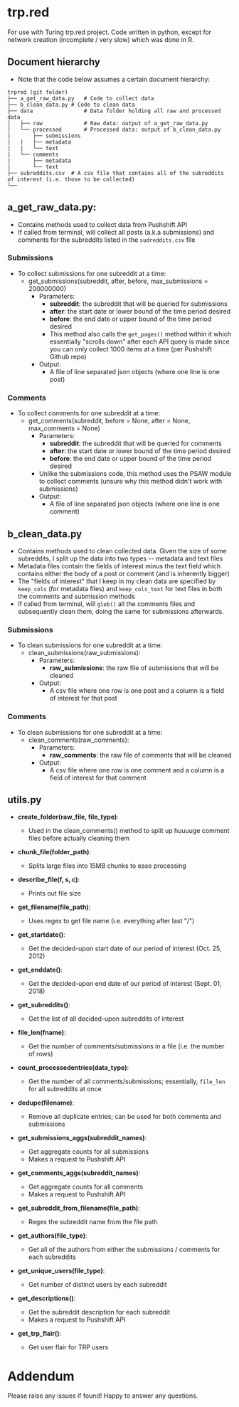 # trp.red
 
For use with Turing trp.red project. Code written in python, except for network creation (incomplete / very slow) which was done in R.

## Document hierarchy
* Note that the code below assumes a certain document hierarchy:
```
trpred (git folder)
├── a_get_raw_data.py	# Code to collect data
├── b_clean_data.py	# Code to clean data
├── data               	# Data folder holding all raw and processed data
│   ├── raw         	# Raw data: output of a_get_raw_data.py
│   └── processed       # Processed data: output of b_clean_data.py
|       ├── submissions
|	|   ├── metadata
|	|   └── text
|	└── comments
|	    ├── metadata
|	    └── text
├── subreddits.csv	# A csv file that contains all of the subreddits of interest (i.e. those to be collected)
└── 
```

## a_get_raw_data.py:
* Contains methods used to collect data from Pushshift API
* If called from terminal, will collect all posts (a.k.a submissions) and comments for the subreddits listed in the `sudreddits.csv` file
### Submissions 
* To collect submissions for one subreddit at a time:
	*  get_submissions(subreddit, after, before, max_submissions = 200000000)
		* Parameters:
			* **subreddit**: the subreddit that will be queried for submissions
			* **after**: the start date or lower bound of the time period desired
			* **before**: the end date or upper bound of the time period desired 
			* This method also calls the `get_pages()` method within it which essentially "scrolls down" after each API query is made since you can only collect 1000 items at a time (per Pushshift Github repo)
		* Output:
			* A file of line separated json objects (where one line is one post)
### Comments		
* To collect comments for one subreddit at a time:
	* get_comments(subreddit, before = None, after = None, max_comments = None)
		* Parameters: 
			* **subreddit**: the subreddit that will be queried for comments
			* **after**: the start date or lower bound of the time period desired
			* **before**: the end date or upper bound of the time period desired 
		* Unlike the submissions code, this method uses the PSAW module to collect comments (unsure why this method didn't work with submissions)		
		* Output:
			* A file of line separated json objects (where one line is one comment)	
			
## b_clean_data.py
* Contains methods used to clean collected data. Given the size of some subreddits, I split up the data into two types -- metadata and text files
* Metadata files contain the fields of interest minus the text field which contains either the body of a post or comment (and is inherently bigger)
* The "fields of interest" that I keep in my clean data are specified by `keep_cols` (for metadata files) and `keep_cols_text` for text files in both the comments and submission methods
* If called from terminal, will `glob()` all the comments files and subsequently clean them, doing the same for submissions afterwards.  
### Submissions
* To clean submissions for one subreddit at a time:
	* clean_submissions(raw_submissions):
		* Parameters:
			* **raw_submissions**: the raw file of submissions that will be cleaned
		* Output:
			* A csv file where one row is one post and a column is a field of interest for that post
### Comments
* To clean submissions for one subreddit at a time:
	* clean_comments(raw_comments):
		* Parameters:
			* **raw_comments**: the raw file of comments that will be cleaned
		* Output:
			* A csv file where one row is one comment and a column is a field of interest for that comment

## utils.py
* **create_folder(raw_file, file_type)**:
	* Used in the clean_comments() method to split up huuuuge comment files before actually cleaning them
	
* **chunk_file(folder_path)**:
	* Splits large files into 15MB chunks to ease processing

* **describe_file(f, s, c)**:
	* Prints out file size

* **get_filename(file_path)**:
	* Uses regex to get file name (i.e. everything after last "/")

* **get_startdate()**:
	* Get the decided-upon start date of our period of interest (Oct. 25, 2012)

* **get_enddate()**:
	* Get the decided-upon end date of our period of interest (Sept. 01, 2018)

* **get_subreddits()**:
	* Get the list of all decided-upon subreddits of interest 

* **file_len(fname)**:
	* Get the number of comments/submissions in a file (i.e. the number of rows)

* **count_processedentries(data_type)**:
	* Get the number of all comments/submissions; essentially, `file_len` for all subreddits at once

* **dedupe(filename)**:
	* Remove all duplicate entries; can be used for both comments and submissions

* **get_submissions_aggs(subreddit_names)**:
	* Get aggregate counts for all submissions
	* Makes a request to Pushshift API

* **get_comments_aggs(subreddit_names)**:
	* Get aggregate counts for all comments
	* Makes a request to Pushshift API

* **get_subreddit_from_filename(file_path)**:
	* Regex the subreddit name from the file path

* **get_authors(file_type)**:
	* Get all of the authors from either the submissions / comments for each subreddits

* **get_unique_users(file_type)**:
	* Get number of distinct users by each subreddit

* **get_descriptions()**:
	* Get the subreddit description for each subreddit
	* Makes a request to Pushshift API

* **get_trp_flair()**:
	* Get user flair for TRP users

# Addendum

Please raise any issues if found! Happy to answer any questions.
